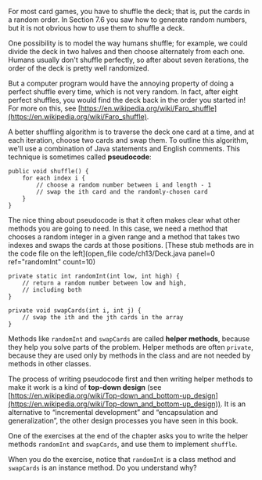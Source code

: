 For most card games, you have to shuffle the deck; that is, put the cards in a random order. In Section 7.6 you saw how to generate random numbers, but it is not obvious how to use them to shuffle a deck.

One possibility is to model the way humans shuffle; for example, we could divide the deck in two halves and then choose alternately from each one. Humans usually don't shuffle perfectly, so after about seven iterations, the order of the deck is pretty well randomized.

But a computer program would have the annoying property of doing a perfect shuffle every time, which is not very random. In fact, after eight perfect shuffles, you would find the deck back in the order you started in! For more on this, see [https://en.wikipedia.org/wiki/Faro_shuffle](https://en.wikipedia.org/wiki/Faro_shuffle).


A better shuffling algorithm is to traverse the deck one card at a time, and at each iteration, choose two cards and swap them. To outline this algorithm, we'll use a combination of Java statements and English comments. This technique is sometimes called **pseudocode**:


```code
public void shuffle() {
    for each index i {
        // choose a random number between i and length - 1
        // swap the ith card and the randomly-chosen card
    }
}
```


The nice thing about pseudocode is that it often makes clear what other methods you are going to need. In this case, we need a method that chooses a random integer in a given range and a method that takes two indexes and swaps the cards at those positions. [These stub methods are in the code file on the left](open_file code/ch13/Deck.java panel=0 ref="randomInt" count=10)


```code
private static int randomInt(int low, int high) {
    // return a random number between low and high,
    // including both
}

private void swapCards(int i, int j) {
    // swap the ith and the jth cards in the array
}
```


Methods like `randomInt` and `swapCards` are called **helper methods**, because they help you solve parts of the problem. Helper methods are often `private`, because they are used only by methods in the class and are not needed by methods in other classes.


The process of writing pseudocode first and then writing helper methods to make it work is a kind of **top-down design** (see [https://en.wikipedia.org/wiki/Top-down_and_bottom-up_design](https://en.wikipedia.org/wiki/Top-down_and_bottom-up_design)). It is an alternative to “incremental development” and “encapsulation and generalization”, the other design processes you have seen in this book.

One of the exercises at the end of the chapter asks you to write the helper methods `randomInt` and `swapCards`, and use them to implement `shuffle`.

When you do the exercise, notice that `randomInt` is a class method and `swapCards` is an instance method. Do you understand why?